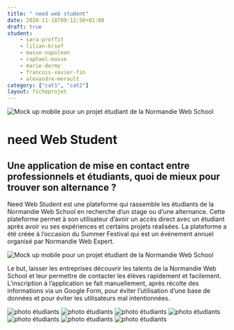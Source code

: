 ```yaml
---
title: " need web student"
date: 2020-11-18T09:12:50+01:00
draft: true
student:
    - sara-proffit
    - lilian-krief
    - masse-napoleon
    - raphael-masse
    - marie-dermy
    - francois-xavier-fin
    - alexandre-merault
category: ["cat1", "cat2"]   
layout: ficheprojet
---
```

 
![Mock up mobile pour un projet étudiant de la Normandie Web School](/imagesprojets/Need-Web-Student/images/need01.jpg#firstimg)
# need Web Student

 ## Une application de mise en contact entre professionnels et étudiants, quoi de mieux pour trouver son alternance ?




 Need Web Student est une plateforme qui rassemble les étudiants de la Normandie Web School en recherche d’un stage ou d’une alternance. Cette plateforme permet à son utilisateur d’avoir un accès direct avec un étudiant après avoir vu ses expériences et certains projets réalisées. La plateforme a été créée à l’occasion du Summer Festival qui est un événement annuel organisé par Normandie Web Expert.

![Mock up mobile pour un projet étudiant de la Normandie Web School](/imagesprojets/Need-Web-Student/images/need02.png#thirdimg)

Le but, laisser les entreprises découvrir les talents de la Normandie Web School et leur permettre de contacter les élèves rapidement et facilement. L’inscription à l’application se fait manuellement, après récolte des informations via un Google Form, pour éviter l’utilisation d’une base de données et pour éviter les utilisateurs mal intentionnées.


![photo étudiants](/imagesprojets/Need-Web-Student/participants/alexandremeraultd.png#center)
![photo étudiants](/imagesprojets/Need-Web-Student/participants/francoisxavierfind.jpg#center)
![photo étudiants](/imagesprojets/Need-Web-Student/participants/liliankriefd.jpg#center)
![photo étudiants](/imagesprojets/Need-Web-Student/participants/manassenapoleonm.png#center)
![photo étudiants](/imagesprojets/Need-Web-Student/participants/mariedermywd.png#center)
![photo étudiants](/imagesprojets/Need-Web-Student/participants/raphaelmassed.png#center)
![photo étudiants](/imagesprojets/Need-Web-Student/participants/saraproffitwd.png#center)